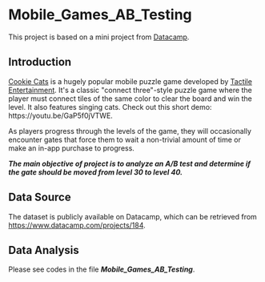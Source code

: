 # Mobile_Games_AB_Testing

This project is based on a mini project from <a href="https://www.datacamp.com/projects/184">Datacamp</a>.

## Introduction

<p><a href="https://www.facebook.com/cookiecatsgame">Cookie Cats</a> is a hugely popular mobile puzzle game developed by <a href="http://tactile.dk">Tactile Entertainment</a>. It's a classic "connect three"-style puzzle game where the player must connect tiles of the same color to clear the board and win the level. It also features singing cats. Check out this short demo: https://youtu.be/GaP5f0jVTWE.

As players progress through the levels of the game, they will occasionally encounter gates that force them to wait a non-trivial amount of time or make an in-app purchase to progress.

***The main objective of project is to analyze an A/B test and determine if the gate should be moved from level 30 to level 40.***

## Data Source
The dataset is publicly available on Datacamp, which can be retrieved from https://www.datacamp.com/projects/184.

## Data Analysis
Please see codes in the file ***Mobile_Games_AB_Testing***.

